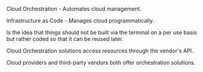 Cloud Orchestration - Automates cloud management. 

Infrastructure as Code - Manages cloud programmatically. 

Is the idea that things should not be built via the terminal on a per use basis but rather coded so that it can be reused later. 

Cloud Orchestration solutions access resources through the vendor's API. 

Cloud providers and third-party vendors both offer orchestration solutions. 